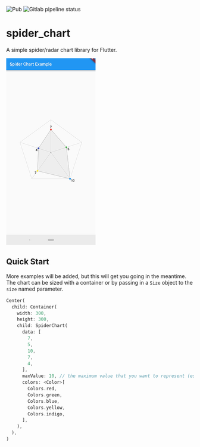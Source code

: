 ![Pub](https://img.shields.io/pub/v/spider_chart.svg)
![Gitlab pipeline status](https://img.shields.io/gitlab/pipeline/cnsumner/flutter-spider-chart.svg)

# spider_chart

A simple spider/radar chart library for Flutter.

![screenshot](screenshots/example_chart.png)

## Quick Start

More examples will be added, but this will get you going in the meantime. The chart can be sized with a container or by passing in a `Size` object to the `size` named parameter.

```dart
Center(
  child: Container(
    width: 300,
    height: 300,
    child: SpiderChart(
      data: [
        7,
        5,
        10,
        7,
        4,
      ],
      maxValue: 10, // the maximum value that you want to represent (essentially sets the data scale of the chart)
      colors: <Color>[
        Colors.red,
        Colors.green,
        Colors.blue,
        Colors.yellow,
        Colors.indigo,
      ],
    ),
  ),
)
```
